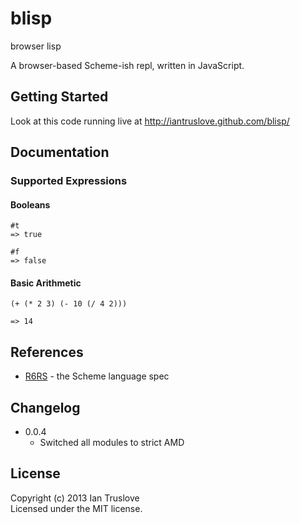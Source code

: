 # blisp

browser lisp

A browser-based Scheme-ish repl, written in JavaScript.

## Getting Started
Look at this code running live at http://iantruslove.github.com/blisp/

## Documentation

### Supported Expressions

#### Booleans

```
#t
=> true

#f
=> false
```

#### Basic Arithmetic

```
(+ (* 2 3) (- 10 (/ 4 2)))

=> 14
```

## References

* [R6RS](http://www.r6rs.org/) - the Scheme language spec

## Changelog

* 0.0.4
  * Switched all modules to strict AMD


## License
Copyright (c) 2013 Ian Truslove  
Licensed under the MIT license.
